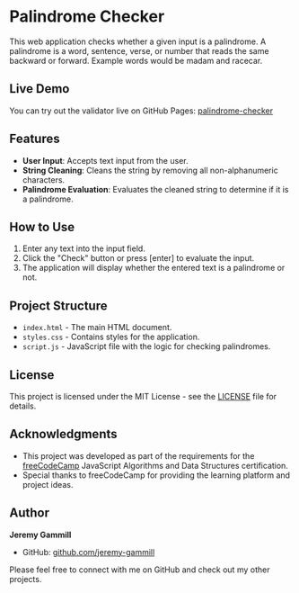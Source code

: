 # Palindrome Checker

This web application checks whether a given input is a palindrome. A palindrome is a word, sentence, verse, or number that reads the same backward or forward. Example words would be madam and racecar. 

## Live Demo

You can try out the validator live on GitHub Pages:  [palindrome-checker](https://jeremy-gammill.github.io/palindrome-checker/)

## Features

- **User Input**: Accepts text input from the user.
- **String Cleaning**: Cleans the string by removing all non-alphanumeric characters.
- **Palindrome Evaluation**: Evaluates the cleaned string to determine if it is a palindrome.

## How to Use

1. Enter any text into the input field.
2. Click the "Check" button or press [enter] to evaluate the input.
3. The application will display whether the entered text is a palindrome or not.

## Project Structure

- `index.html` - The main HTML document.
- `styles.css` - Contains styles for the application.
- `script.js` - JavaScript file with the logic for checking palindromes.

## License

This project is licensed under the MIT License - see the [LICENSE](LICENSE) file for details.

## Acknowledgments

- This project was developed as part of the requirements for the [freeCodeCamp](https://www.freecodecamp.org/) JavaScript Algorithms and Data Structures certification.
- Special thanks to freeCodeCamp for providing the learning platform and project ideas.

## Author

**Jeremy Gammill**
- GitHub: [github.com/jeremy-gammill](https://github.com/jeremy-gammill)

Please feel free to connect with me on GitHub and check out my other projects.
